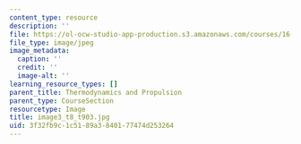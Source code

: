 ```yaml
---
content_type: resource
description: ''
file: https://ol-ocw-studio-app-production.s3.amazonaws.com/courses/16-01-unified-engineering-i-ii-iii-iv-fall-2005-spring-2006/3f32fb9c1c5189a3840177474d253264_image3_t8_t903.jpg
file_type: image/jpeg
image_metadata:
  caption: ''
  credit: ''
  image-alt: ''
learning_resource_types: []
parent_title: Thermodynamics and Propulsion
parent_type: CourseSection
resourcetype: Image
title: image3_t8_t903.jpg
uid: 3f32fb9c-1c51-89a3-8401-77474d253264
---
```

